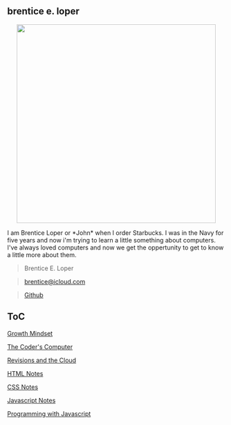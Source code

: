 ## brentice e. loper

<p align="center">
  <img width="460" height="460" src="https://avatars.githubusercontent.com/u/54426613?v=4">
  </p>

  <body>
    <p>
I am Brentice Loper or *John* when I order Starbucks. I was in the Navy for five years and now i'm trying to learn a little something about computers. I've always loved computers and now we get the oppertunity to get to know a little more about them. 
    </p>
  </body>
  
  
> Brentice E. Loper

> brentice@icloud.com

> [Github](reading-notes.md)




## ToC

[Growth Mindset](growthmindset.md)
  
[The Coder's Computer](TheCodersComputer.md)
  
[Revisions and the Cloud](RevisionAndCloud.md)
  
[HTML Notes](HTMLnotes.md)
  
[CSS Notes](CSSnotes.md)
  
[Javascript Notes](JSNotes.md)
  
[Programming with Javascript](ProgrammingJS.md)

